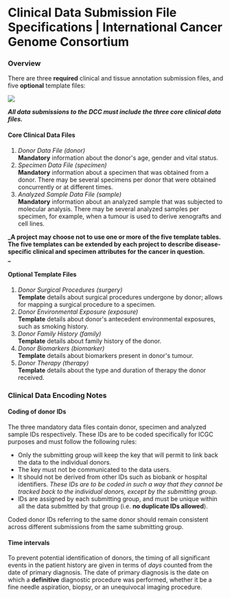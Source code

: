 # Clinical Data Submission File Specifications | International Cancer Genome Consortium

### Overview

There are three **required** clinical and tissue annotation submission files, and five **optional** template files:

![][1]

**_All data submissions to the DCC must include the three core clinical data files._**

#### Core Clinical Data Files

1. _Donor Data File (donor)_  
**Mandatory** information about the donor's age, gender and vital status.
2. _Specimen Data File (specimen)_  
**Mandatory** information about a specimen that was obtained from a donor. There may be several specimens per donor that were obtained concurrently or at different times.
3. _Analyzed Sample Data File (sample)_  
**Mandatory** information about an analyzed sample that was subjected to molecular analysis. There may be several analyzed samples per specimen, for example, when a tumour is used to derive xenografts and cell lines.

**_A project may choose not to use one or more of the five template tables. **The five templates can be extended by each project to describe disease-specific clinical and specimen attributes for the cancer in question.**  
_**

#### Optional Template Files

1. _Donor Surgical Procedures (surgery)_  
**Template** details about surgical procedures undergone by donor; allows for mapping a surgical procedure to a specimen.
2. _Donor Environmental Exposure (exposure)_  
**Template** details about donor's antecedent environmental exposures, such as smoking history.
3. _Donor Family History (family)_  
**Template** details about family history of the donor.
4. _Donor Biomarkers (biomarker)_  
**Template** details about biomarkers present in donor's tumour.
5. _Donor Therapy (therapy)_  
**Template** details about the type and duration of therapy the donor received.

### Clinical Data Encoding Notes

#### Coding of donor IDs

The three mandatory data files contain donor, specimen and analyzed sample IDs respectively. These IDs are to be coded specifically for ICGC purposes and must follow the following rules:

* Only the submitting group will keep the key that will permit to link back the data to the individual donors.
* The key must not be communicated to the data users.
* It should not be derived from other IDs such as biobank or hospital identifiers. _These IDs are to be coded in such a way that they cannot be tracked back to the individual donors, except by the submitting group._
* IDs are assigned by each submitting group, and must be unique within all the data submitted by that group (i.e. **no duplicate IDs allowed**).

Coded donor IDs referring to the same donor should remain consistent across different submissions from the same submitting group.

#### Time intervals

To prevent potential identification of donors, the timing of all significant events in the patient history are given in terms of _days_ counted from the date of primary diagnosis. The date of primary diagnosis is the date on which a **definitive** diagnostic procedure was performed, whether it be a fine needle aspiration, biopsy, or an unequivocal imaging procedure.

[1]: /submission/images/clinical-file-relationship.png
